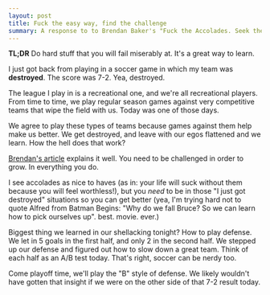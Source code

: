 ```yaml
---
layout: post
title: Fuck the easy way, find the challenge
summary: A response to to Brendan Baker's "Fuck the Accolades. Seek the Criticism." post on Quora
---
```


**TL;DR** Do hard stuff that you will fail miserably at. It's a great way to learn.

I just got back from playing in a soccer game in which my team was **destroyed**. The score was 7-2. Yea, destroyed.

The league I play in is a recreational one, and we're all recreational players. From time to time, we play regular season games against very competitive teams that wipe the field with us. Today was one of those days.

We agree to play these types of teams because games against them help make us better. We get destroyed, and leave with our egos flattened and we learn. How the hell does that work?

[Brendan's article](http://www.quora.com/Brendan-Baker/Fuck-the-Accolades-Seek-the-Criticism) explains it well. You need to be challenged in order to grow. In everything you do.

I see accolades as nice to haves (as in: your life will suck without them because you will feel worthless!), but you *need* to be in those "I just got destroyed" situations so you can get better (yea, I'm trying hard not to quote Alfred from Batman Begins: "Why do we fall Bruce? So we can learn how to pick ourselves up". best. movie. ever.)

Biggest thing we learned in our shellacking tonight? How to play defense. We let in 5 goals in the first half, and only 2 in the second half. We stepped up our defense and figured out how to slow down a great team. Think of each half as an A/B test today. That's right, soccer can be nerdy too.

Come playoff time, we'll play the "B" style of defense. We likely wouldn't have gotten that insight if we were on the other side of that 7-2 result today.